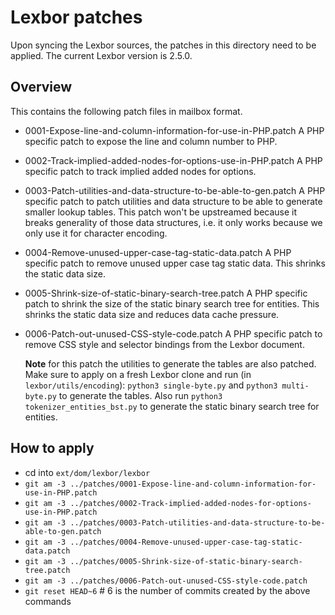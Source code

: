 # Lexbor patches

Upon syncing the Lexbor sources, the patches in this directory need to be applied.
The current Lexbor version is 2.5.0.

## Overview

This contains the following patch files in mailbox format.

* 0001-Expose-line-and-column-information-for-use-in-PHP.patch
  A PHP specific patch to expose the line and column number to PHP.
* 0002-Track-implied-added-nodes-for-options-use-in-PHP.patch
  A PHP specific patch to track implied added nodes for options.
* 0003-Patch-utilities-and-data-structure-to-be-able-to-gen.patch
  A PHP specific patch to patch utilities and data structure to be able to generate smaller lookup tables.
  This patch won't be upstreamed because it breaks generality of those data structures, i.e. it only works
  because we only use it for character encoding.
* 0004-Remove-unused-upper-case-tag-static-data.patch
  A PHP specific patch to remove unused upper case tag static data. This shrinks the static data size.
* 0005-Shrink-size-of-static-binary-search-tree.patch
  A PHP specific patch to shrink the size of the static binary search tree for entities.
  This shrinks the static data size and reduces data cache pressure.
* 0006-Patch-out-unused-CSS-style-code.patch
  A PHP specific patch to remove CSS style and selector bindings from the Lexbor document.

  **Note** for this patch the utilities to generate the tables are also patched.
  Make sure to apply on a fresh Lexbor clone and run (in `lexbor/utils/encoding`): `python3 single-byte.py` and `python3 multi-byte.py` to generate the tables.
  Also run `python3 tokenizer_entities_bst.py` to generate the static binary search tree for entities.

## How to apply

* cd into `ext/dom/lexbor/lexbor`
* `git am -3 ../patches/0001-Expose-line-and-column-information-for-use-in-PHP.patch`
* `git am -3 ../patches/0002-Track-implied-added-nodes-for-options-use-in-PHP.patch`
* `git am -3 ../patches/0003-Patch-utilities-and-data-structure-to-be-able-to-gen.patch`
* `git am -3 ../patches/0004-Remove-unused-upper-case-tag-static-data.patch`
* `git am -3 ../patches/0005-Shrink-size-of-static-binary-search-tree.patch`
* `git am -3 ../patches/0006-Patch-out-unused-CSS-style-code.patch`
* `git reset HEAD~6` # 6 is the number of commits created by the above commands
